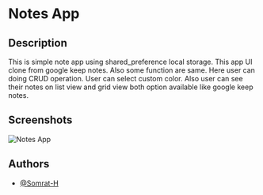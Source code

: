 # Notes App

## Description

This is simple note app using shared_preference local storage. This app UI clone from google keep notes. Also some function are same. 
Here user can doing CRUD operation. User can select custom color. Also user can see their notes on list view and grid view both option available like google keep notes.

## Screenshots

![Notes App](https://user-images.githubusercontent.com/88571561/229608661-d7476ca9-256d-491c-ae97-011161fae483.jpg)


## Authors

- [@Somrat-H](https://www.github.com/Somrat-H)

